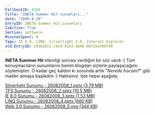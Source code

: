 ```yaml
---
FallbackID: 2165
Title: "INETA Summer Hit sunumları..."
date: "2008-8-26"
EntryID: INETA_Summer_Hit_sunumlari
IsActive: True
Section: software
MinutesSpent: 0
Tags: IE 8.0, LINQ, Silverlight 2.0, Internet Explorer
old.EntryID: e9161811-c9c9-41e3-a64b-b071eaf097d8
---
```

**INETA Summer Hit** etkinliği sonrası verdiğim bir söz vardı :) Tüm
konuşmacıların sunumlarını benim blogdan sizlerle paylaşacağımı
söylemiştim. O kadar geç kaldım ki sonunda artık "*Nerede hocam?*" gibi
mailler almaya başladım :) Haklısınız. İşte hepsi aşağıda;

[Silverlight Sunumu - 26082008\_1.pptx (3,79
MB)](media/INETA_Summer_Hit_sunumlari/26082008_1.pptx)\
 [TFS Sunumu - 26082008\_2.pptx (10,5
MB)](media/INETA_Summer_Hit_sunumlari/26082008_2.pptx)\
 [IE 8.0 Sunumu - 26082008\_3.pptx (1,53
MB)](media/INETA_Summer_Hit_sunumlari/26082008_3.pptx)\
 [LINQ Sunumu - 26082008\_4.pptx (660
KB)](media/INETA_Summer_Hit_sunumlari/26082008_4.pptx)\
 [Web 3.0 Sunumu - 26082008\_5.xps (344
KB)](media/INETA_Summer_Hit_sunumlari/26082008_5.xps)


